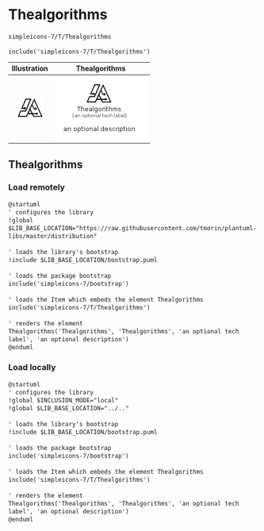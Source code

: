 # Thealgorithms


```text
simpleicons-7/T/Thealgorithms
```

```text
include('simpleicons-7/T/Thealgorithms')
```



| Illustration | Thealgorithms |
| :---: | :---: |
| ![illustration for Illustration](../../simpleicons-7/T/Thealgorithms.png) | ![illustration for Thealgorithms](../../simpleicons-7/T/Thealgorithms.Local.png) |




## Thealgorithms

### Load remotely
```plantuml
@startuml
' configures the library
!global $LIB_BASE_LOCATION="https://raw.githubusercontent.com/tmorin/plantuml-libs/master/distribution"

' loads the library's bootstrap
!include $LIB_BASE_LOCATION/bootstrap.puml

' loads the package bootstrap
include('simpleicons-7/bootstrap')

' loads the Item which embeds the element Thealgorithms
include('simpleicons-7/T/Thealgorithms')

' renders the element
Thealgorithms('Thealgorithms', 'Thealgorithms', 'an optional tech label', 'an optional description')
@enduml
```

### Load locally
```plantuml
@startuml
' configures the library
!global $INCLUSION_MODE="local"
!global $LIB_BASE_LOCATION="../.."

' loads the library's bootstrap
!include $LIB_BASE_LOCATION/bootstrap.puml

' loads the package bootstrap
include('simpleicons-7/bootstrap')

' loads the Item which embeds the element Thealgorithms
include('simpleicons-7/T/Thealgorithms')

' renders the element
Thealgorithms('Thealgorithms', 'Thealgorithms', 'an optional tech label', 'an optional description')
@enduml
```

